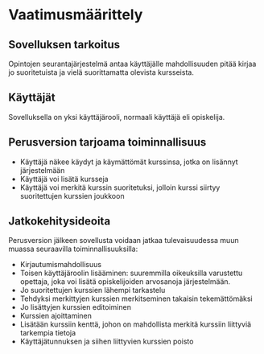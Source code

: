 # Vaatimusmäärittely

## Sovelluksen tarkoitus

Opintojen seurantajärjestelmä antaa käyttäjälle mahdollisuuden pitää kirjaa jo suoritetuista ja vielä suorittamatta olevista kursseista.


## Käyttäjät

Sovelluksella on yksi käyttäjärooli, normaali käyttäjä eli opiskelija.


## Perusversion tarjoama toiminnallisuus

- Käyttäjä näkee käydyt ja käymättömät kurssinsa, jotka on lisännyt järjestelmään
- Käyttäjä voi lisätä kursseja
- Käyttäjä voi merkitä kurssin suoritetuksi, jolloin kurssi siirtyy suoritettujen kurssien joukkoon 


## Jatkokehitysideoita

Perusversion jälkeen sovellusta voidaan jatkaa tulevaisuudessa muun muassa seuraavilla toiminnallisuuksilla:

- Kirjautumismahdollisuus
- Toisen käyttäjäroolin lisääminen: suuremmilla oikeuksilla varustettu opettaja, joka voi lisätä opiskelijoiden arvosanoja järjestelmään. 
- Jo suoritettujen kurssien lähempi tarkastelu
- Tehdyksi merkittyjen kurssien merkitseminen takaisin tekemättömäksi
- Jo lisättyjen kurssien editoiminen
- Kurssien ajoittaminen
- Lisätään kurssiin kenttä, johon on mahdollista merkitä kurssiin liittyviä tarkempia tietoja
- Käyttäjätunnuksen ja siihen liittyvien kurssien poisto

